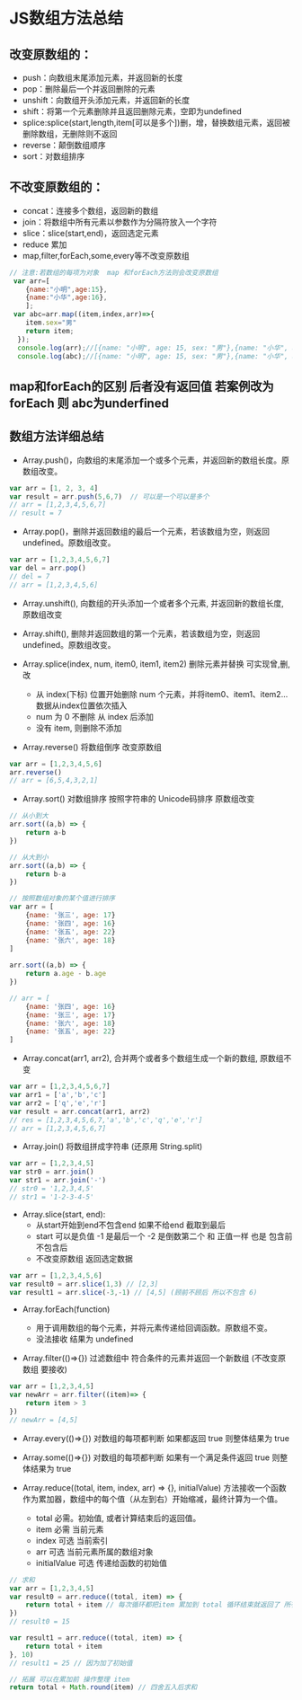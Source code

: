 # JS数组方法总结

## 改变原数组的：
- push：向数组末尾添加元素，并返回新的长度
- pop：删除最后一个并返回删除的元素
- unshift：向数组开头添加元素，并返回新的长度
- shift：将第一个元素删除并且返回删除元素，空即为undefined
- splice:splice(start,length,item[可以是多个])删，增，替换数组元素，返回被删除数组，无删除则不返回
- reverse：颠倒数组顺序
- sort：对数组排序

## 不改变原数组的：
- concat：连接多个数组，返回新的数组
- join：将数组中所有元素以参数作为分隔符放入一个字符
- slice：slice(start,end)，返回选定元素
- reduce 累加
- map,filter,forEach,some,every等不改变原数组
```js
// 注意:若数组的每项为对象  map 和forEach方法则会改变原数组  
 var arr=[
    {name:"小明",age:15},
    {name:"小华",age:16},
    ];
 var abc=arr.map((item,index,arr)=>{
    item.sex="男"
    return item;
  });
  console.log(arr);//[{name: "小明", age: 15, sex: "男"},{name: "小华", age: 16, sex: "男"}]
  console.log(abc);//[{name: "小明", age: 15, sex: "男"},{name: "小华", age: 16, sex: "男"}]
```

## map和forEach的区别  后者没有返回值    若案例改为forEach   则 abc为underfined

## 数组方法详细总结
- Array.push()，向数组的末尾添加一个或多个元素，并返回新的数组长度。原数组改变。
```js
var arr = [1, 2, 3, 4]
var result = arr.push(5,6,7)  // 可以是一个可以是多个
// arr = [1,2,3,4,5,6,7]
// result = 7
```
- Array.pop()，删除并返回数组的最后一个元素，若该数组为空，则返回undefined。原数组改变。
```js
var arr = [1,2,3,4,5,6,7]
var del = arr.pop()
// del = 7
// arr = [1,2,3,4,5,6]
```
- Array.unshift(), 向数组的开头添加一个或者多个元素, 并返回新的数组长度, 原数组改变
- Array.shift(), 删除并返回数组的第一个元素，若该数组为空，则返回undefined。原数组改变。
- Array.splice(index, num, item0, item1, item2) 删除元素并替换 可实现曾,删,改
    - 从 index(下标) 位置开始删除 num 个元素，并将item0、item1、item2...数据从index位置依次插入
    - num 为 0 不删除 从 index 后添加
    - 没有 item, 则删除不添加

- Array.reverse() 将数组倒序 改变原数组
```js
var arr = [1,2,3,4,5,6]
arr.reverse()
// arr = [6,5,4,3,2,1]
```

- Array.sort() 对数组排序 按照字符串的 Unicode码排序 原数组改变
```js
// 从小到大
arr.sort((a,b) => {
    return a-b
})

// 从大到小
arr.sort((a,b) => {
    return b-a
})

// 按照数组对象的某个值进行排序
var arr = [
    {name: '张三', age: 17}
    {name: '张四', age: 16}
    {name: '张五', age: 22}
    {name: '张六', age: 18}
]
 
arr.sort((a,b) => {
    return a.age - b.age
})

// arr = [
    {name: '张四', age: 16}
    {name: '张三', age: 17}
    {name: '张六', age: 18}
    {name: '张五', age: 22}
]

```


- Array.concat(arr1, arr2), 合并两个或者多个数组生成一个新的数组, 原数组不变
```js
var arr = [1,2,3,4,5,6,7]
var arr1 = ['a','b','c']
var arr2 = ['q','e','r']
var result = arr.concat(arr1, arr2)
// res = [1,2,3,4,5,6,7,'a','b','c','q','e','r']
// arr = [1,2,3,4,5,6,7]
```
- Array.join() 将数组拼成字符串 (还原用 String.split)
```js
var arr = [1,2,3,4,5]
var str0 = arr.join()
var str1 = arr.join('-')
// str0 = '1,2,3,4,5'
// str1 = '1-2-3-4-5'
```


- Array.slice(start, end): 
    - 从start开始到end不包含end 如果不给end 截取到最后
    - start 可以是负值 -1 是最后一个 -2 是倒数第二个 和 正值一样 也是 包含前 不包含后
    - 不改变原数组 返回选定数据
```js
var arr = [1,2,3,4,5,6]
var result0 = arr.slice(1,3) // [2,3]
var result1 = arr.slice(-3,-1) // [4,5] (顾前不顾后 所以不包含 6)
```


- Array.forEach(function) 
    - 用于调用数组的每个元素，并将元素传递给回调函数。原数组不变。
    - 没法接收 结果为 undefined

- Array.filter(()=>{}) 过滤数组中 符合条件的元素并返回一个新数组 (不改变原数组 要接收)
```js
var arr = [1,2,3,4,5]
var newArr = arr.filter((item)=> {
    return item > 3
})
// newArr = [4,5]
```
- Array.every(()=>{}) 对数组的每项都判断 如果都返回 true 则整体结果为 true
- Array.some(()=>{}) 对数组的每项都判断 如果有一个满足条件返回 true 则整体结果为 true

- Array.reduce((total, item, index, arr) => {}, initialValue) 方法接收一个函数作为累加器，数组中的每个值（从左到右）开始缩减，最终计算为一个值。
    - total 必需。初始值, 或者计算结束后的返回值。
    - item 必需 当前元素
    - index 可选 当前索引
    - arr 可选 当前元素所属的数组对象
    - initialValue 可选 传递给函数的初始值
```js
// 求和
var arr = [1,2,3,4,5]
var result0 = arr.reduce((total, item) => {
    return total + item // 每次循环都把item 累加到 total 循环结束就返回了 所有的累加值
})
// result0 = 15

var result1 = arr.reduce((total, item) => {
    return total + item 
}, 10)
// result1 = 25 // 因为加了初始值

// 拓展 可以在累加前 操作整理 item
return total + Math.round(item) // 四舍五入后求和


```


 

